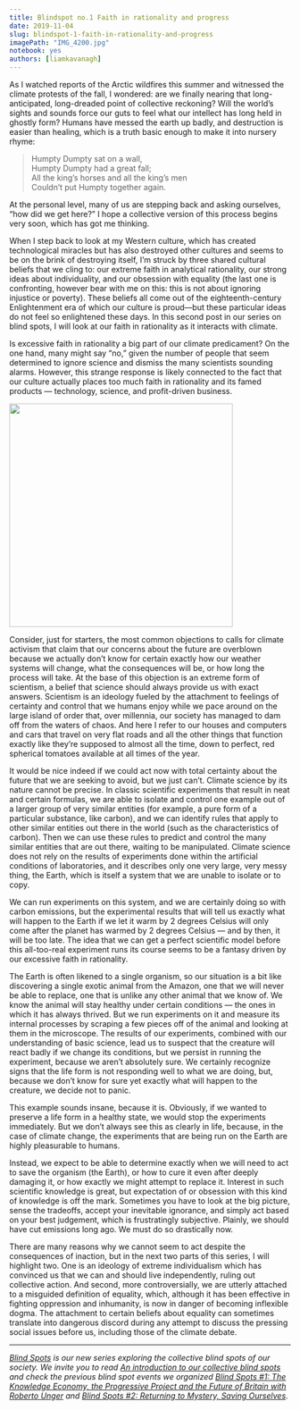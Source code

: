 ```yaml
---
title: Blindspot no.1 Faith in rationality and progress
date: 2019-11-04
slug: blindspot-1-faith-in-rationality-and-progress
imagePath: "IMG_4200.jpg"
notebook: yes
authors: [liamkavanagh]
---
```


As I watched reports of the Arctic wildfires this summer and witnessed the climate protests of the fall, I wondered: are we finally nearing that long-anticipated, long-dreaded point of collective reckoning? Will the world’s sights and sounds force our guts to feel what our intellect has long held in ghostly form? Humans have messed the earth up badly, and destruction is easier than healing, which is a truth basic enough to make it into nursery rhyme:
 
> Humpty Dumpty sat on a wall,  
> Humpty Dumpty had a great fall;  
> All the king’s horses and all the king’s men  
> Couldn’t put Humpty together again.  
 
At the personal level, many of us are stepping back and asking ourselves, “how did we get here?” I hope a collective version of this process begins very soon, which has got me thinking.
 
When I step back to look at my Western culture, which has created technological miracles but has also destroyed other cultures and seems to be on the brink of destroying itself, I’m struck by three shared cultural beliefs that we cling to: our extreme faith in analytical rationality, our strong ideas about individuality, and our obsession with equality (the last one is confronting, however bear with me on this: this is not about ignoring injustice or poverty). These beliefs all come out of the eighteenth-century Enlightenment era of which our culture is proud—but these particular ideas do not feel so enlightened these days. In this second post in our series on blind spots, I will look at our faith in rationality as it interacts with climate.
 
Is excessive faith in rationality a big part of our climate predicament? On the one hand, many might say “no,” given the number of people that seem determined to ignore science and dismiss the many scientists sounding alarms. However, this strange response is likely connected to the fact that our culture actually places too much faith in rationality and its famed products — technology, science, and profit-driven business.
 
<img src="/images/IMG_4200.jpg" width="400">

Consider, just for starters, the most common objections to calls for climate activism that claim that our concerns about the future are overblown because we actually don’t know for certain exactly how our weather systems will change, what the consequences will be, or how long the process will take. At the base of this objection is an extreme form of scientism, a belief that science should always provide us with exact answers. Scientism is an ideology fueled by the attachment to feelings of certainty and control that we humans enjoy while we pace around on the large island of order that, over millennia, our society has managed to dam off from the waters of chaos. And here I refer to our houses and computers and cars that travel on very flat roads and all the other things that function exactly like they’re supposed to almost all the time, down to perfect, red spherical tomatoes available at all times of the year. 
 
It would be nice indeed if we could act now with total certainty about the future that we are seeking to avoid, but we just can’t. Climate science by its nature cannot be precise. In classic scientific experiments that result in neat and certain formulas, we are able to isolate and control one example out of a larger group of very similar entities (for example, a pure form of a particular substance, like carbon), and we can identify rules that apply to other similar entities out there in the world (such as the characteristics of carbon). Then we can use these rules to predict and control the many similar entities that are out there, waiting to be manipulated. Climate science does not rely on the results of experiments done within the artificial conditions of laboratories, and it describes only one very large, very messy thing, the Earth, which is itself a system that we are unable to isolate or to copy. 
 
We can run experiments on this system, and we are certainly doing so with carbon emissions, but the experimental results that will tell us exactly what will happen to the Earth if we let it warm by 2 degrees Celsius will only come after the planet has warmed by 2 degrees Celsius — and by then, it will be too late. The idea that we can get a perfect scientific model before this all-too-real experiment runs its course seems to be a fantasy driven by our excessive faith in rationality. 

 
The Earth is often likened to a single organism, so our situation is a bit like discovering a single exotic animal from the Amazon, one that we will never be able to replace, one that is unlike any other animal that we know of. We know the animal will stay healthy under certain conditions — the ones in which it has always thrived. But we run experiments on it and measure its internal processes by scraping a few pieces off of the animal and looking at them in the microscope. The results of our experiments, combined with our understanding of basic science, lead us to suspect that the creature will react badly if we change its conditions, but we persist in running the experiment, because we aren’t absolutely sure. We certainly recognize signs that the life form is not responding well to what we are doing, but, because we don’t know for sure yet exactly what will happen to the creature, we decide not to panic. 
 
This example sounds insane, because it is. Obviously, if we wanted to preserve a life form in a healthy state, we would stop the experiments immediately. But we don’t always see this as clearly in life, because, in the case of climate change, the experiments that are being run on the Earth are highly pleasurable to humans.
 
Instead, we expect to be able to determine exactly when we will need to act to save the organism (the Earth), or how to cure it even after deeply damaging it, or how exactly we might attempt to replace it. Interest in such scientific knowledge is great, but expectation of or obsession with this kind of knowledge is off the mark. Sometimes you have to look at the big picture, sense the tradeoffs, accept your inevitable ignorance, and simply act based on your best judgement, which is frustratingly subjective. Plainly, we should have cut emissions long ago. We must do so drastically now. 
 
There are many reasons why we cannot seem to act despite the consequences of inaction, but in the next two parts of this series, I will highlight two. One is an ideology of extreme individualism which has convinced us that we can and should live independently, ruling out collective action. And second, more controversially, we are utterly attached to a misguided definition of equality, which, although it has been effective in fighting oppression and inhumanity, is now in danger of becoming inflexible dogma. The attachment to certain beliefs about equality can sometimes translate into dangerous discord during any attempt to discuss the pressing social issues before us, including those of the climate debate. 
 
---

*[Blind Spots](https://artearthtech.com/institute/blind-spots/) is our new series exploring the collective
blind spots of our society. We invite you to read [An introduction to our collective blind spots](http://artearthtech.com/2019/10/25/introduction-to-our-collective-blind-spots/) and check the previous blind spot
events we organized [Blind Spots #1: The Knowledge Economy, the Progressive Project and the Future of Britain with Roberto Unger](https://artearthtech.com/2019/05/01/interview-roberto-unger/) and [Blind Spots #2: Returning to Mystery, Saving Ourselves](https://artearthtech.com/2019/04/17/blind-spots-2-returning-to-mystery/)*.


